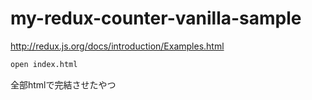 # my-redux-counter-vanilla-sample

http://redux.js.org/docs/introduction/Examples.html

```sh
open index.html
```

全部htmlで完結させたやつ
